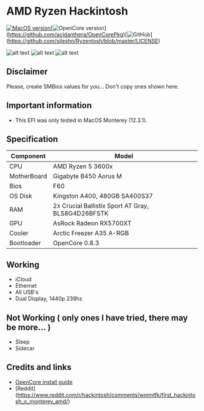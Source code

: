 # AMD Ryzen Hackintosh 

[![MacOS version](https://img.shields.io/badge/Monterey-12.5-informational.svg)](https://www.apple.com/macos)\[![OpenCore version](https://img.shields.io/badge/OpenCore-0.8.3-informational.svg)](https://github.com/acidanthera/OpenCorePkg)\[![GitHub](https://img.shields.io/github/license/sileshn/Ryzentosh?style=flat-square)](https://github.com/sileshn/Ryzentosh/blob/master/LICENSE)

![alt text](https://github.com/jujubetsz/hackintosh/blob/main/geek_bench.png?raw=true "Geek Bench")
![alt text](https://github.com/jujubetsz/hackintosh/blob/main/displays.png?raw=true "Display Info")
![alt text](https://github.com/jujubetsz/hackintosh/blob/main/system_info.jpg?raw=true "System Info")

## Disclaimer
Please, create SMBios values for you... Don't copy ones shown here.

## Important information
* This EFI was only tested in MacOS Monterey (12.3.1).

## Specification

| Component        | Model                                              |
| ---------------- | ---------------------------------------------------|
| CPU              | AMD Ryzen 5 3600x                                  |
| MotherBoard      | Gigabyte B450 Aorus M                              |
| Bios             | F60                                                |
| OS Disk          | Kingston A400, 480GB SA400S37                      |
| RAM              | 2x Crucial Ballistix Sport AT Gray, BLS8G4D26BFSTK |
| GPU              | AsRock Radeon RX5700XT                             |
| Cooler    	   | Arctic Freezer A35 A-RGB          		            |
| Bootloader       | OpenCore 0.8.3                                     |

## Working

* iCloud
* Ethernet
* All USB's
* Dual Display, 1440p 239hz


## Not Working ( only ones I have tried, there may be more... )

* Sleep 
* Sidecar

## Credits and links

* [OpenCore install guide](https://dortania.github.io/OpenCore-Install-Guide)
* [Reddit] (https://www.reddit.com/r/hackintosh/comments/wmmtfk/first_hackintosh_o_monterey_amd/)

